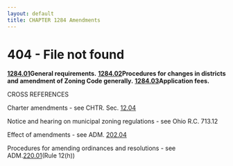 ```yaml
---
layout: default 
title: CHAPTER 1284 Amendments 
---
```


<H1>404 - File not found</H1>

[**1284.01**](55ecd497.html)**General requirements.**
[**1284.02**](55f00080.html)**Procedures for changes in districts and
amendment of Zoning Code generally.**
[**1284.03**](55f8988b.html)**Application fees.**

CROSS REFERENCES

Charter amendments - see CHTR. Sec. [12.04](149eb3b5.html)

Notice and hearing on municipal zoning regulations - see Ohio R.C.
713.12

Effect of amendments - see ADM. [202.04](159c1f05.html)

Procedures for amending ordinances and resolutions - see
ADM.[220.01](16404c1d.html)(Rule 12(h))
